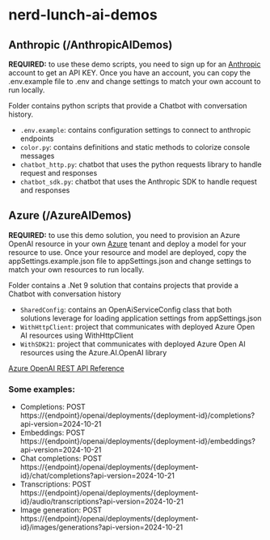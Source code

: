 # nerd-lunch-ai-demos

## Anthropic (/AnthropicAIDemos)
**REQUIRED:** to use these demo scripts, you need to sign up for an [Anthropic](https://www.anthropic.com/) account to get an API KEY. Once you have an account, you can copy the .env.example file to .env and change settings to match your own account to run locally.  

Folder contains python scripts that provide a Chatbot with conversation history.

- ```.env.example```: contains configuration settings to connect to anthropic endpoints
- ```color.py```: contains definitions and static methods to colorize console messages
- ```chatbot_http.py```: chatbot that uses the python requests library to handle request and responses
- ```chatbot_sdk.py```: chatbot that uses the Anthropic SDK to handle request and responses

## Azure (/AzureAIDemos)
**REQUIRED:** to use this demo solution, you need to provision an Azure OpenAI resource in your own [Azure](https://portal.azure.com) tenant and deploy a model for your resource to use. Once your resource and model are deployed, copy the appSettings.example.json file to appSettings.json and change settings to match your own resources to run locally.  

Folder contains a .Net 9 solution that contains projects that provide a Chatbot with conversation history

- ```SharedConfig```: contains an OpenAiServiceConfig class that both solutions leverage for loading application settings from appSettings.json
- ```WithHttpClient```: project that communicates with deployed Azure Open AI resources using WithHttpClient
- ```WithSDK21```: project that communicates with deployed Azure Open AI resources using the Azure.AI.OpenAI library

[Azure OpenAI REST API Reference](https://learn.microsoft.com/en-us/azure/ai-services/openai/reference)

### Some examples:
- Completions:  POST https://{endpoint}/openai/deployments/{deployment-id}/completions?api-version=2024-10-21
- Embeddings: POST https://{endpoint}/openai/deployments/{deployment-id}/embeddings?api-version=2024-10-21
- Chat completions: POST https://{endpoint}/openai/deployments/{deployment-id}/chat/completions?api-version=2024-10-21
- Transcriptions: POST https://{endpoint}/openai/deployments/{deployment-id}/audio/transcriptions?api-version=2024-10-21
- Image generation: POST https://{endpoint}/openai/deployments/{deployment-id}/images/generations?api-version=2024-10-21

